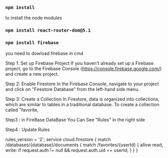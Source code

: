 


### `npm install`

to install the node modules

### `npm install react-router-dom@5.1`


### `npm install firebase`

you need to dowload firebase in cmd

Step 1: Set up Firebase Project
If you haven't already set up a Firebase project, go to the Firebase Console (https://console.firebase.google.com/) and create a new project.

Step 2: Enable Firestore
In the Firebase Console, navigate to your project and click on "Firestore Database" from the left-hand side menu.

Step 3: Create a Collection
In Firestore, data is organized into collections, which are similar to tables in a traditional database. To create a collection called "favorite,

Step3 : in FireBase DataBase You Can See "Rules" in the right side 

Step4 : Update Rules 


rules_version = '2';
service cloud.firestore {
  match /databases/{database}/documents {
    match /favorites/{userId} {
      allow read, write: if request.auth != null && request.auth.uid == userId;
    }
  }
}




